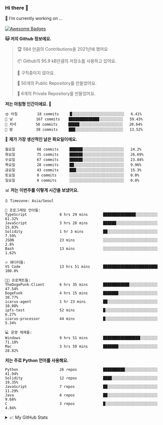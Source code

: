 ### Hi there 👋 
🔭 I’m currently working on ... </br></br>
[![Awesome Badges](https://img.shields.io/badge/Introduce-EN-green.svg)](https://github.com/tlatkdgus1/tlatkdgus1/blob/main/README.md.en)

<!--START_SECTION:waka-->
**🐱 저의 Github 정보에요.** 

> 🏆 584 만큼의 Contributions을 2021년에 했어요
 > 
> 📦 Github의 95.9 kB만큼의 저장소를 사용하고 있어요. 
 > 
> 🚫 구직중이지 않아요.
 > 
> 📜 50개의 Public Repository를 만들었어요. 
 > 
> 🔑 6개의 Private Repository를 만들었어요.  

**저는 아침형 인간이에요. 🐤** 

```text
🌞 아침         18 commits     █░░░░░░░░░░░░░░░░░░░░░░░░   6.41% 
🌆 낮　         167 commits    ██████████████░░░░░░░░░░░   59.43% 
🌃 저녁         58 commits     █████░░░░░░░░░░░░░░░░░░░░   20.64% 
🌙 밤　         38 commits     ███░░░░░░░░░░░░░░░░░░░░░░   13.52%

```
📅 **제가 가장 생산적인 날은 화요일이에요.** 

```text
월요일          68 commits     ██████░░░░░░░░░░░░░░░░░░░   24.2% 
화요일          75 commits     ██████░░░░░░░░░░░░░░░░░░░   26.69% 
수요일          67 commits     ██████░░░░░░░░░░░░░░░░░░░   23.84% 
목요일          28 commits     ██░░░░░░░░░░░░░░░░░░░░░░░   9.96% 
금요일          43 commits     ███░░░░░░░░░░░░░░░░░░░░░░   15.3% 
토요일          0 commits      ░░░░░░░░░░░░░░░░░░░░░░░░░   0.0% 
일요일          0 commits      ░░░░░░░░░░░░░░░░░░░░░░░░░   0.0%

```


📊 **저는 이번주를 이렇게 시간을 보냈어요.** 

```text
⌚︎ Timezone: Asia/Seoul

💬 프로그래밍 언어들: 
TypeScript               8 hrs 29 mins       ███████████████░░░░░░░░░░   61.32% 
JavaScript               3 hrs 28 mins       ██████░░░░░░░░░░░░░░░░░░░   25.03% 
Solidity                 1 hr 3 mins         ██░░░░░░░░░░░░░░░░░░░░░░░   7.59% 
JSON                     23 mins             ░░░░░░░░░░░░░░░░░░░░░░░░░   2.8% 
Bash                     13 mins             ░░░░░░░░░░░░░░░░░░░░░░░░░   1.62%

🔥 에디터들: 
VS Code                  13 hrs 51 mins      █████████████████████████   100.0%

🐱‍💻 프로젝트들: 
TheDogePunk-Client       6 hrs 35 mins       ████████████░░░░░░░░░░░░░   47.54% 
DogeFunk                 4 hrs 15 mins       ███████░░░░░░░░░░░░░░░░░░   30.77% 
icarus-agent             1 hr 23 mins        ██░░░░░░░░░░░░░░░░░░░░░░░   10.08% 
ipfs-test                52 mins             █░░░░░░░░░░░░░░░░░░░░░░░░   6.27% 
icarus-processor         44 mins             █░░░░░░░░░░░░░░░░░░░░░░░░   5.34%

💻 운영 체제들: 
Windows                  9 hrs 51 mins       █████████████████░░░░░░░░   71.18% 
Mac                      3 hrs 59 mins       ███████░░░░░░░░░░░░░░░░░░   28.82%

```

**저는 주로 Python 언어를 사용해요.** 

```text
Python                   26 repos            ██████████░░░░░░░░░░░░░░░   41.94% 
Solidity                 12 repos            ████░░░░░░░░░░░░░░░░░░░░░   19.35% 
JavaScript               7 repos             ██░░░░░░░░░░░░░░░░░░░░░░░   11.29% 
Java                     6 repos             ██░░░░░░░░░░░░░░░░░░░░░░░   9.68% 
C                        3 repos             █░░░░░░░░░░░░░░░░░░░░░░░░   4.84%

```



<!--END_SECTION:waka-->

<details>
<summary>📈 My GitHub Stats</summary>
<p align="center"> <img src="https://github-readme-stats.vercel.app/api?username=tlatkdgus1&show_icons=true" alt="tlatkdgus1" />
</details>
